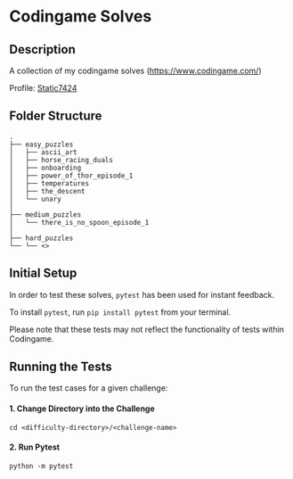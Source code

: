 # Codingame Solves

## Description

A collection of my codingame solves (https://www.codingame.com/)

Profile: [Static7424](https://www.codingame.com/profile/aa1b1f15aed409ffdf1f8977249b69c21221406)

## Folder Structure

    .
    ├── easy_puzzles
    │   ├── ascii_art
    │   ├── horse_racing_duals
    │   ├── onboarding
    │   ├── power_of_thor_episode_1
    │   ├── temperatures
    │   ├── the_descent
    │   └── unary
    │
    ├── medium_puzzles
    │   └── there_is_no_spoon_episode_1
    │
    ├── hard_puzzles
    └── └── <>

## Initial Setup

In order to test these solves, `pytest` has been used for instant feedback.

To install `pytest`, run `pip install pytest` from your terminal.

Please note that these tests may not reflect the functionality of tests within Codingame.

## Running the Tests

To run the test cases for a given challenge:

#### 1. Change Directory into the Challenge

`cd <difficulty-directory>/<challenge-name>`

#### 2. Run Pytest

`python -m pytest`
